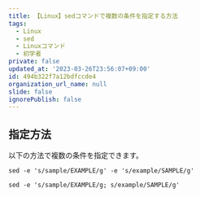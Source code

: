 ```yaml
---
title: 【Linux】sedコマンドで複数の条件を指定する方法
tags:
  - Linux
  - sed
  - Linuxコマンド
  - 初学者
private: false
updated_at: '2023-03-26T23:56:07+09:00'
id: 494b322f7a12bdfccde4
organization_url_name: null
slide: false
ignorePublish: false
---
```


## 指定方法

以下の方法で複数の条件を指定できます。  

```terminal
sed -e 's/sample/EXAMPLE/g' -e 's/example/SAMPLE/g'
```

```terminal
sed -e 's/sample/EXAMPLE/g; s/example/SAMPLE/g'
```
